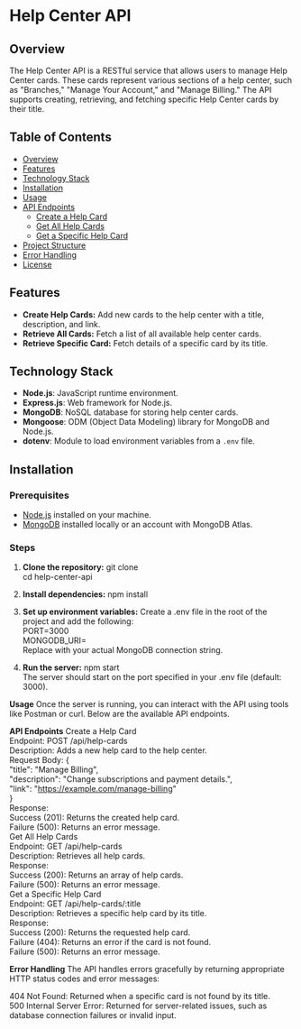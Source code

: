 # Help Center API

## Overview

The Help Center API is a RESTful service that allows users to manage Help Center cards. These cards represent various sections of a help center, such as "Branches," "Manage Your Account," and "Manage Billing." The API supports creating, retrieving, and fetching specific Help Center cards by their title.

## Table of Contents

- [Overview](#overview)
- [Features](#features)
- [Technology Stack](#technology-stack)
- [Installation](#installation)
- [Usage](#usage)
- [API Endpoints](#api-endpoints)
  - [Create a Help Card](#create-a-help-card)
  - [Get All Help Cards](#get-all-help-cards)
  - [Get a Specific Help Card](#get-a-specific-help-card)
- [Project Structure](#project-structure)
- [Error Handling](#error-handling)
- [License](#license)

## Features

- **Create Help Cards:** Add new cards to the help center with a title, description, and link.
- **Retrieve All Cards:** Fetch a list of all available help center cards.
- **Retrieve Specific Card:** Fetch details of a specific card by its title.

## Technology Stack

- **Node.js**: JavaScript runtime environment.
- **Express.js**: Web framework for Node.js.
- **MongoDB**: NoSQL database for storing help center cards.
- **Mongoose**: ODM (Object Data Modeling) library for MongoDB and Node.js.
- **dotenv**: Module to load environment variables from a `.env` file.

## Installation

### Prerequisites

- [Node.js](https://nodejs.org/) installed on your machine.  
- [MongoDB](https://www.mongodb.com/) installed locally or an account with MongoDB Atlas.

### Steps

1. **Clone the repository:**
git clone <repository-url>  
cd help-center-api

2. **Install dependencies:**
npm install

3. **Set up environment variables:**
Create a .env file in the root of the project and add the following:  
  PORT=3000  
  MONGODB_URI=<your-mongodb-connection-string>  
Replace <your-mongodb-connection-string> with your actual MongoDB connection string.

4. **Run the server:**
npm start  
The server should start on the port specified in your .env file (default: 3000).

**Usage** 
Once the server is running, you can interact with the API using tools like Postman or curl. Below are the available API endpoints.

**API Endpoints**
Create a Help Card  
Endpoint: POST /api/help-cards    
Description: Adds a new help card to the help center.  
Request Body: 
{  
  "title": "Manage Billing",  
  "description": "Change subscriptions and payment details.",  
  "link": "https://example.com/manage-billing"  
}  
Response:  
Success (201): Returns the created help card.  
Failure (500): Returns an error message.  
Get All Help Cards  
Endpoint: GET /api/help-cards  
Description: Retrieves all help cards.  
Response:  
Success (200): Returns an array of help cards.  
Failure (500): Returns an error message.  
Get a Specific Help Card  
Endpoint: GET /api/help-cards/:title  
Description: Retrieves a specific help card by its title.  
Response:  
Success (200): Returns the requested help card.  
Failure (404): Returns an error if the card is not found.  
Failure (500): Returns an error message.  

**Error Handling**
The API handles errors gracefully by returning appropriate HTTP status codes and error messages:  

404 Not Found: Returned when a specific card is not found by its title.  
500 Internal Server Error: Returned for server-related issues, such as database connection failures or invalid input.  